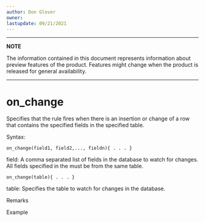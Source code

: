```yaml
---
author: Don Glover
owner: 
lastupdate: 09/21/2021
---
```


---

**NOTE**

The information contained in this document represents information about preview features of the product. Features might change when the product is released for general availability.

---

# on_change

Specifies that the rule fires when there is an insertion or change of a row that contains the specified fields in the specified table. 

Syntax:

`on_change(field1, field2,..., fieldn){ . . . }`

field: A comma separated list of fields in the database to watch for changes.  All fields specified in the must be from the same table.

`on_change(table){ . . . }`

table: Specifies the table to watch for changes in the database.

Remarks

Example
